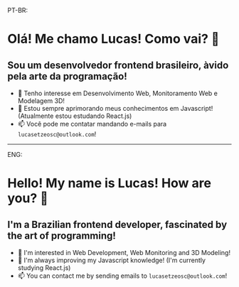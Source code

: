 
PT-BR:
# Olá! Me chamo Lucas! Como vai? 👋
## Sou um desenvolvedor frontend brasileiro, àvido pela arte da programação!
- 👀 Tenho interesse em Desenvolvimento Web, Monitoramento Web e Modelagem 3D!
- 🌱 Estou sempre aprimorando meus conhecimentos em Javascript! (Atualmente estou estudando React.js)
- 📫 Você pode me contatar mandando e-mails para `lucasetzeosc@outlook.com`!
---
ENG:
# Hello! My name is Lucas! How are you? 👋
## I'm a Brazilian frontend developer, fascinated by the art of programming!
- 👀 I'm interested in Web Development, Web Monitoring and 3D Modeling!
- 🌱 I'm always improving my Javascript knowledge! (I'm currently studying React.js)
- 📫 You can contact me by sending emails to `lucasetzeosc@outlook.com`!
